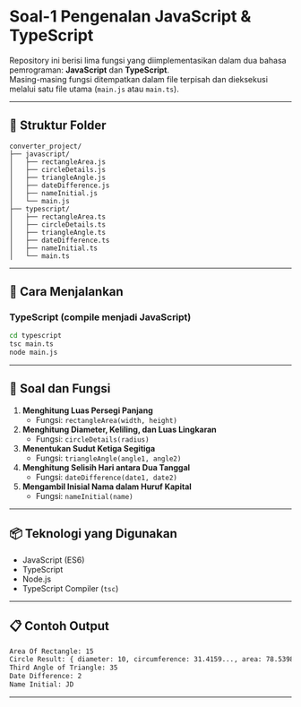 # Soal-1 Pengenalan JavaScript & TypeScript

Repository ini berisi lima fungsi yang diimplementasikan dalam dua bahasa pemrograman: **JavaScript** dan **TypeScript**.  
Masing-masing fungsi ditempatkan dalam file terpisah dan dieksekusi melalui satu file utama (`main.js` atau `main.ts`).

---

## 📁 Struktur Folder

```
converter_project/
├── javascript/
│   ├── rectangleArea.js
│   ├── circleDetails.js
│   ├── triangleAngle.js
│   ├── dateDifference.js
│   ├── nameInitial.js
│   └── main.js
├── typescript/
│   ├── rectangleArea.ts
│   ├── circleDetails.ts
│   ├── triangleAngle.ts
│   ├── dateDifference.ts
│   ├── nameInitial.ts
│   └── main.ts
```

---

## 🚀 Cara Menjalankan

### TypeScript (compile menjadi JavaScript)
```bash
cd typescript
tsc main.ts
node main.js
```

---

## 📌 Soal dan Fungsi

1. **Menghitung Luas Persegi Panjang**
   - Fungsi: `rectangleArea(width, height)`
2. **Menghitung Diameter, Keliling, dan Luas Lingkaran**
   - Fungsi: `circleDetails(radius)`
3. **Menentukan Sudut Ketiga Segitiga**
   - Fungsi: `triangleAngle(angle1, angle2)`
4. **Menghitung Selisih Hari antara Dua Tanggal**
   - Fungsi: `dateDifference(date1, date2)`
5. **Mengambil Inisial Nama dalam Huruf Kapital**
   - Fungsi: `nameInitial(name)`

---

## 📦 Teknologi yang Digunakan
- JavaScript (ES6)
- TypeScript
- Node.js
- TypeScript Compiler (`tsc`)

---

## 📋 Contoh Output

```bash
Area Of Rectangle: 15
Circle Result: { diameter: 10, circumference: 31.4159..., area: 78.5398... }
Third Angle of Triangle: 35
Date Difference: 2
Name Initial: JD
```

---
